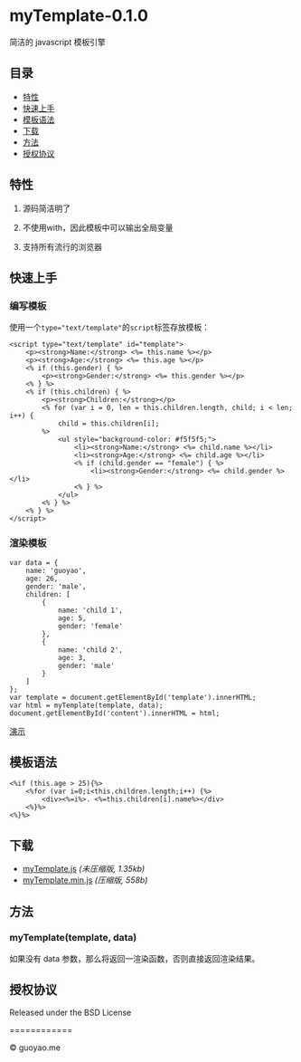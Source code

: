 
# myTemplate-0.1.0

简洁的 javascript 模板引擎

##	目录

*	[特性](#特性)
*	[快速上手](#快速上手)
*	[模板语法](#模板语法)
*	[下载](#下载)
*	[方法](#方法)
*	[授权协议](#授权协议)

##	特性

1.	源码简洁明了
2.  不使用with，因此模板中可以输出全局变量

8.	支持所有流行的浏览器

## 快速上手


### 编写模板

使用一个``type="text/template"``的``script``标签存放模板：
	
	<script type="text/template" id="template">
        <p><strong>Name:</strong> <%= this.name %></p>
        <p><strong>Age:</strong> <%= this.age %></p>
        <% if (this.gender) { %>
            <p><strong>Gender:</strong> <%= this.gender %></p>
        <% } %>
        <% if (this.children) { %>
            <p><strong>Children:</strong></p>
            <% for (var i = 0, len = this.children.length, child; i < len; i++) { 
                child = this.children[i]; 
            %>
                <ul style="background-color: #f5f5f5;">
                    <li><strong>Name:</strong> <%= child.name %></li>
                    <li><strong>Age:</strong> <%= child.age %></li>
                    <% if (child.gender == "female") { %>
                        <li><strong>Gender:</strong> <%= child.gender %></li>
                    <% } %>
                </ul>
            <% } %>
        <% } %>
    </script>

### 渲染模板
	
	var data = {
        name: 'guoyao',
        age: 26,
        gender: 'male',
        children: [
            {
                name: 'child 1',
                age: 5,
                gender: 'female'
            },
            {
                name: 'child 2',
                age: 3,
                gender: 'male'
            }
        ]
    };
    var template = document.getElementById('template').innerHTML;
	var html = myTemplate(template, data);
	document.getElementById('content').innerHTML = html;


[演示](http://demo.guoyao.me/myTemplate)

##	模板语法
	
	<%if (this.age > 25){%>
		<%for (var i=0;i<this.children.length;i++) {%>
			<div><%=i%>. <%=this.children[i].name%></div>
		<%}%>
	<%}%>

##	下载

* [myTemplate.js](https://raw.github.com/guoyao/myTemplate/master/dist/myTemplate.js) *(未压缩版, 1.35kb)* 
* [myTemplate.min.js](https://raw.github.com/guoyao/myTemplate/master/dist/myTemplate.js) *(压缩版, 558b)*

## 方法

###	myTemplate(template, data)

如果没有 data 参数，那么将返回一渲染函数，否则直接返回渲染结果。

## 授权协议

Released under the BSD License

============

© guoyao.me

